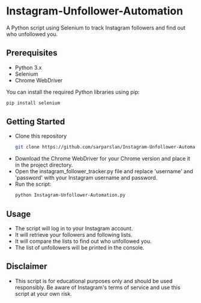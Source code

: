 # Instagram-Unfollower-Automation

A Python script using Selenium to track Instagram followers and find out who unfollowed you.

## Prerequisites

- Python 3.x
- Selenium
- Chrome WebDriver

You can install the required Python libraries using pip:

```bash
pip install selenium
 ```
## Getting Started
- Clone this repository
  ```bash
  git clone https://github.com/sarparslan/Instagram-Unfollower-Automation.git
  ```
- Download the Chrome WebDriver for your Chrome version and place it in the project directory.
- Open the instagram_follower_tracker.py file and replace 'username' and 'password' with your Instagram username and password.
- Run the script:
   ```bash
   python Instagram-Unfollower-Automation.py
  ```
## Usage
- The script will log in to your Instagram account.
- It will retrieve your followers and following lists.
- It will compare the lists to find out who unfollowed you.
- The list of unfollowers will be printed in the console.

## Disclaimer
- This script is for educational purposes only and should be used responsibly. Be aware of Instagram's terms of service and use this script at your own risk.

